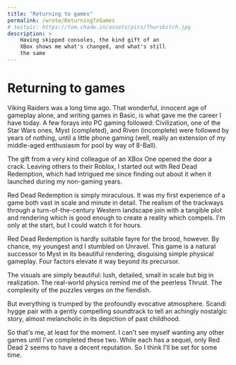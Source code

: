 ```yaml
---
title: "Returning to games"
permalink: /wrote/ReturningToGames
# twitpic: https://tom.chadw.in/assets/pics/Thursbitch.jpg
description: >
    Having skipped consoles, the kind gift of an 
    XBox shows me what's changed, and what's still 
    the same
---
```


# Returning to games

Viking Raiders was a long time ago. That wonderful, innocent age of gameplay 
alone, and writing games in Basic, is what gave me the career I have today. 
A few forays into PC gaming followed: Civilization, one of the Star Wars ones, 
Myst (completed), and Riven (incomplete) were followed by years of nothing, 
until a little phone gaming (well, really an extension of my middle-aged 
enthusiasm for pool by way of 8-Ball).

The gift from a very kind colleague of an XBox One opened the door a crack. 
Leaving others to their Roblox, I started out with Red Dead Redemption, 
which had intrigued me since finding out about it when it launched during 
my non-gaming years.

Red Dead Redemption is simply miraculous. It was my first experience of a 
game both vast in scale and minute in detail. The realism of the trackways 
through a turn-of-the-century Western landscape join with a tangible 
plot and rendering which is good enough to create a reality which compels.
I'm only at the start, but I could watch it for hours.

Red Dead Redemption is hardly suitable fayre for the brood, however. By 
chance, my youngest and I stumbled on Unravel. This game is a natural 
successor to Myst in its beautiful rendering, disguising simple physical 
gameplay. Four factors elevate it way beyond its precursor.

The visuals are simply beautiful: lush, detailed, small in scale but big 
in realization. The real-world physics remind me of the peerless Thrust. 
The complexity of the puzzles verges on the fiendish.

But everything is trumped by the profoundly evocative atmosphere. Scandi 
hygge pair with a gently compelling soundtrack to tell an achingly 
nostalgic story, almost melancholic in its depiction of past childhood.

So that's me, at least for the moment. I can't see myself wanting any other 
games until I've completed these two. While each has a sequel, only Red 
Dead 2 seems to have a decent reputation. So I think I'll be set for some 
time.
